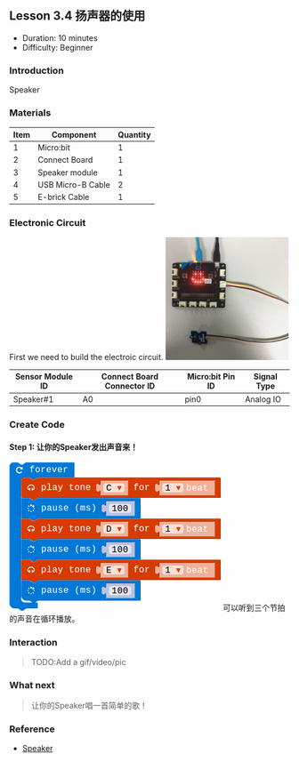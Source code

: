 ## Lesson 3.4 扬声器的使用

- Duration: 10 minutes
- Difficulty: Beginner

### Introduction
Speaker

### Materials
| Item |     Component          | Quantity |
|------  |-------------------          |----------   |
|    1   | Micro:bit                   |        1      |
|    2   | Connect Board          |        1     |
|    3   | Speaker module        |        1     |
|    4   | USB Micro-B Cable   |        2     |
|    5   | E-brick Cable            |        1     |

### Electronic Circuit
First we need to build the electroic circuit.
![dfsd](./image/lesson01-switch/electronic_circuit.png)

| Sensor Module ID | Connect Board Connector ID | Micro:bit Pin ID | Signal Type |
|------------------|----------------------------|------------------|-------------|
| Speaker#1        | A0                         | pin0             | Analog IO  |

### Create Code

#### Step 1: 让你的Speaker发出声音来！
 ![dfsd](./image/lesson34-Speaker/speaker.png)
可以听到三个节拍的声音在循环播放。

### Interaction

> TODO:Add a gif/video/pic

### What next
> 让你的Speaker唱一首简单的歌！

### Reference
- [Speaker](https://en.wikipedia.org/wiki/Full-range_speaker)